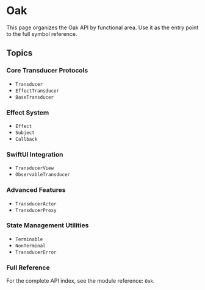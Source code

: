 # Oak

This page organizes the Oak API by functional area. Use it as the entry point to the full symbol reference.

## Topics

### Core Transducer Protocols

- ``Transducer``
- ``EffectTransducer``
- ``BaseTransducer``

### Effect System

- ``Effect``
- ``Subject``
- ``Callback``

### SwiftUI Integration

- ``TransducerView``
- ``ObservableTransducer``

### Advanced Features

- ``TransducerActor``
- ``TransducerProxy``

### State Management Utilities

- ``Terminable``
- ``NonTerminal``
- ``TransducerError``

### Full Reference

For the complete API index, see the module reference: ``Oak``.